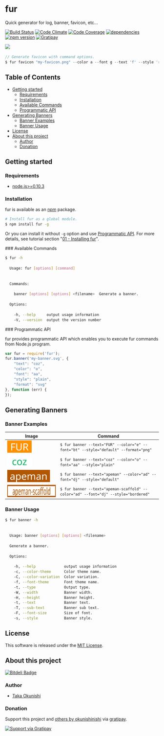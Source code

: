 fur
=====

Quick generator for log, banner, favicon, etc...

<!-- Badge start -->

[![Build Status][my_travis_badge_url]][my_travis_url]
[![Code Climate][my_codeclimate_badge_url]][my_codeclimate_url]
[![Code Coverage][my_codeclimate_coverage_badge_url]][my_codeclimate_url]
[![dependencies][my_gemnasium_badge_url]][my_gemnasium_url]
[![npm version][my_npm_budge_url]][my_npm_url]
[![Gratipay][my_gratipay_budge_url]][my_gratipay_url]

<!-- Badge end -->


<!-- Banner start -->

<a href="https://github.com/okunishinishi/node-quicklogo#readme"><img style="height:128px;" src="assets/images/coz-banner.png" height="128"/></a>

<!-- Banner end -->

<!-- Concept start -->

```javascript
// Generate favicon with command options.
$ fur favicon "my-favicon.png" --color a --font g --text 'f' --style 'rounded'
```



<!-- Concept end -->



<!-- Table start -->

Table of Contents
-----
- [Getting started](#02-howto)
    - [Requirements](#02-howto-requirements)
    - [Installation](#02-howto-installation)
    - [Available Commands](#02-howto-available--commands)
    - [Programmatic API](#02-howto-programmatic--a-p-i)
- [Generating Banners](#03-banners)
    - [Banner Examples](#03-banners-banner--examples)
    - [Banner Usage](#03-banners-banner--usage)
- [License](#10-license)
- [About this project](#11-project)
    - [Author](#11-project-author)
    - [Donation](#11-project-donation)

<!-- Table end -->


<!-- Sections start -->

<a name="02-howto"></a>
Getting started
------

<a name="02-howto-requirements"></a>
### Requirements

+ [node.js&gt;=0.10.3][nodejs_url]

<a name="02-howto-installation"></a>
### Installation

fur is available as an [npm][npm_url] package.

```bash
# Install fur as a global module.
$ npm install fur -g
```

Or you can install it without `-g` option and use [Programmatic API](#programmatic-api).
For more details, see tutorial section "[01 - Installing fur][01_installing_fur_url]".


<a name="available commands" />
<a name="02-howto-available--commands"></a>
### Available Commands

```bash
$ fur -h

  Usage: fur [options] [command]


  Commands:

    banner [options] [options] <filename>  Generate a banner.

  Options:

    -h, --help     output usage information
    -V, --version  output the version number


```

<a name="programmatic-api" />
<a name="02-howto-programmatic--a-p-i"></a>
### Programmatic API

fur provides programmatic API which enables you to execute fur commands from Node.js program.

```javascript
var fur = require('fur');
fur.banner('my-banner.svg', {
    "text": "coz",
    "color": "o",
    "font": "aa",
    "style": "plain",
    "format": "svg"
}, function (err) {
});
```
<a name="03-banners"></a>
Generating Banners
------------------

<a name="03-banners-banner--examples"></a>
### Banner Examples

| Image | Command |
| ----- | ------- |
| <img src="./docs/examples/images/example-fur-banner.svg" height="40" style="height:40px;" /> | ` $ fur banner --text="FUR" --color="e" --font="bt" --style="default" --format="png"  ` |
| <img src="./docs/examples/images/example-coz-banner.svg" height="40" style="height:40px;" /> | ` $ fur banner --text="coz" --color="o" --font="aa" --style="plain"  ` |
| <img src="./docs/examples/images/example-apeman-banner.svg" height="40" style="height:40px;" /> | ` $ fur banner --text="apeman" --color="ad" --font="dj" --style="default"  ` |
| <img src="./docs/examples/images/example-apeman-scaffold-banner.svg" height="40" style="height:40px;" /> | ` $ fur banner --text="apeman-scaffold" --color="ad" --font="dj" --style="bordered"  ` |


<a name="03-banners-banner--usage"></a>
### Banner Usage

```bash
$ fur banner -h


  Usage: banner [options] [options] <filename>

  Generate a banner.

  Options:

    -h, --help             output usage information
    -c, --color-theme      Color theme name.
    -C, --color-variation  Color variation.
    -f, --font-theme       Font theme name.
    -t, --type             Output type.
    -W, --width            Banner width.
    -H, --height           Banner height.
    -t, --text             Banner text.
    -T, --sub-text         Banner sub text.
    -F, --font-size        Size of font.
    -s, --style            Banner style.


```



<a name="10-license"></a>
License
-------
This software is released under the [MIT License][my_license_url].

<a name="11-project"></a>
About this project
--------

[![Bitdeli Badge][my_bitdeli_badge_url]][bitdeli_url]

<a name="11-project-author"></a>
### Author

+ [Taka Okunishi](http://okunishitaka.com)

<a name="11-project-donation"></a>
### Donation

Support this project and [others by okunishinishi][my_gratipay_url] via [gratipay][my_gratipay_url].

[<img src="https://cdn.rawgit.com/gratipay/gratipay-badge/2.3.0/dist/gratipay.svg" alt="Support via Gratipay"/>][my_gratipay_url]


<!-- Sections end -->


<!-- Links start -->

[nodejs_url]: http://nodejs.org/
[npm_url]: https://www.npmjs.com/
[nvm_url]: https://github.com/creationix/nvm
[bitdeli_url]: https://bitdeli.com/free
[my_bitdeli_badge_url]: https://d2weczhvl823v0.cloudfront.net/okunishinishi/node-fur/trend.png
[my_repo_url]: https://github.com/okunishinishi/node-fur
[my_travis_url]: http://travis-ci.org/okunishinishi/node-fur
[my_travis_badge_url]: http://img.shields.io/travis/okunishinishi/node-fur.svg?style=flat
[my_license_url]: https://github.com/okunishinishi/node-fur/blob/master/LICENSE
[my_codeclimate_url]: http://codeclimate.com/github/okunishinishi/node-fur
[my_codeclimate_badge_url]: http://img.shields.io/codeclimate/github/okunishinishi/node-fur.svg?style=flat
[my_codeclimate_coverage_badge_url]: http://img.shields.io/codeclimate/coverage/github/okunishinishi/node-fur.svg?style=flat
[my_apiguide_url]: http://okunishinishi.github.io/node-fur/apiguide/module-fur.html
[my_coverage_url]: http://okunishinishi.github.io/node-fur/coverage/lcov-report
[my_coverage_report_url]: http://okunishinishi.github.io/node-fur/coverage/lcov-report/
[my_gratipay_url]: https://gratipay.com/okunishinishi/
[my_gratipay_budge_url]: http://img.shields.io/gratipay/okunishinishi.svg?style=flat
[my_npm_url]: http://www.npmjs.org/package/fur
[my_npm_budge_url]: http://img.shields.io/npm/v/fur.svg?style=flat
[my_tag_url]: http://github.com/okunishinishi/node-fur/releases/tag/
[my_tag_badge_url]: http://img.shields.io/github/tag/okunishinishi/node-fur.svg?style=flat
[my_gemnasium_url]: http://gemnasium.com/okunishinishi/node-fur
[my_gemnasium_badge_url]: http://img.shields.io/gemnasium/okunishinishi/node-fur.svg?style=flat
[my_inch_badge_url]: http://inch-ci.org/github/okunishinishi/node-fur.svg?branch=master
[my_inch_url]: http://inch-ci.org/github/okunishinishi/node-fur

<!-- Links end-->

<!-- Tutorial urls start -->

[01_installing_fur_url]: https://github.com/okunishinishi/node-coz/blob/master/docs/tutorial/01%20-%20Installing%20fur.md

<!-- Tutorial urls end -->
